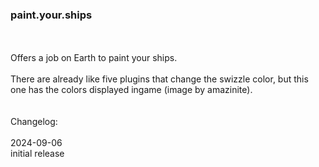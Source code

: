 ### paint.your.ships
<br>
<br>
Offers a job on Earth to paint your ships.<br>
<br>
There are already like five plugins that change the swizzle color, but this one has the colors displayed ingame (image by amazinite).<br>
<br>
<br>
Changelog:<br>
<br>
2024-09-06<br>
initial release<br>

